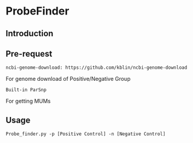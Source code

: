 # ProbeFinder

## Introduction

## Pre-request
    ncbi-genome-download: https://github.com/kblin/ncbi-genome-download 
For genome download of Positive/Negative Group

    Built-in ParSnp
For getting MUMs

    
## Usage
    Probe_finder.py -p [Positive Control] -n [Negative Control] 
